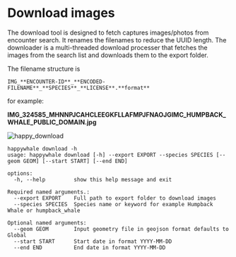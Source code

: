 # Download images

The download tool is designed to fetch captures images/photos from encounter search. It renames the filenames to reduce the UUID length. The downloader is a multi-threaded download processer that fetches the images from the search list and downloads them to the export folder.

The filename structure is

```
IMG_**ENCOUNTER-ID**_**ENCODED-FILENAME**_**SPECIES**_**LICENSE**.**format**
```

for example:

**IMG_324585_MHNNPJCAHCLEEGKFLLAFMPJFNAOJGIMC_HUMPBACK_WHALE_PUBLIC_DOMAIN.jpg**

![happy_download](https://github.com/open-oceans/happywhale/assets/6677629/50009bca-6029-4f8d-86d7-2809cf1770d7)

```
happywhale download -h
usage: happywhale download [-h] --export EXPORT --species SPECIES [--geom GEOM] [--start START] [--end END]

options:
  -h, --help         show this help message and exit

Required named arguments.:
  --export EXPORT    Full path to export folder to download images
  --species SPECIES  Species name or keyword for example Humpback Whale or humpback_whale

Optional named arguments:
  --geom GEOM        Input geometry file in geojson format defaults to Global
  --start START      Start date in format YYYY-MM-DD
  --end END          End date in format YYYY-MM-DD
```
